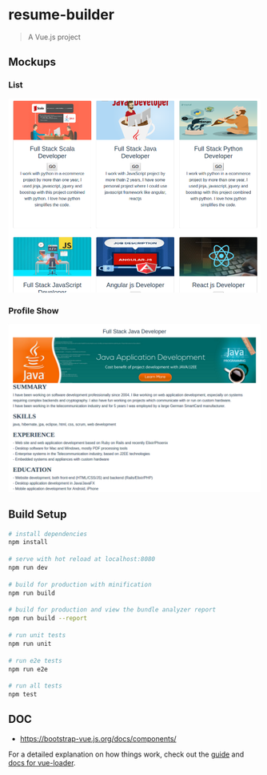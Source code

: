 # resume-builder

> A Vue.js project

## Mockups
### List
![Check](https://github.com/kapit4n/resume-builder-vuejs/raw/master/mockups/resume-builder-home.png
)
### Profile Show
![Check](https://github.com/kapit4n/resume-builder-vuejs/raw/master/mockups/resume-builder-resume-show.png
)

## Build Setup

``` bash
# install dependencies
npm install

# serve with hot reload at localhost:8080
npm run dev

# build for production with minification
npm run build

# build for production and view the bundle analyzer report
npm run build --report

# run unit tests
npm run unit

# run e2e tests
npm run e2e

# run all tests
npm test
```

## DOC
* https://bootstrap-vue.js.org/docs/components/

For a detailed explanation on how things work, check out the [guide](http://vuejs-templates.github.io/webpack/) and [docs for vue-loader](http://vuejs.github.io/vue-loader).
